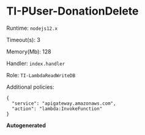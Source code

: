 # TI-PUser-DonationDelete




Runtime: `nodejs12.x` 

Timeout(s): 3  

Memory(Mb): 128 

Handler: `index.handler` 

Role: `​TI-LambdaReadWriteDB`

Additional policies: 

```
{
  "service": "apigateway.amazonaws.com",
  "action": "lambda:InvokeFunction"
}
``` 


**Autogenerated**



